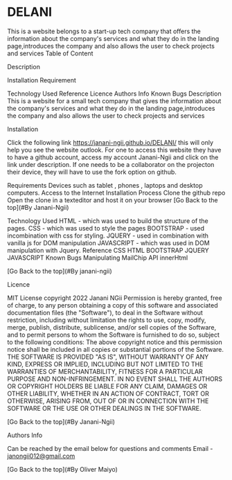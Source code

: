 # DELANI
This is a website belongs to a start-up tech company  that offers the information about the company's services and what they do in the landing page,introduces the company and also allows the user to check projects and services
Table of Content

Description

Installation Requirement

Technology Used
Reference
Licence
Authors Info
Known Bugs
Description
This is a website for a small tech company that gives the information about the company's services and what they do in the landing page,introduces the company and also allows the user to check projects and services

Installation

Click the following link https://janani-ngii.github.io/DELANI/ this will only help you see the website outlook.
For one to access this website they have to have a github account, access my account Janani-Ngii and click on the link under description. 
If one needs to be a collaborator on the projecton their device, they will have to use the fork option on github.

Requirements
Devices such as tablet , phones , laptops and desktop computers.
Access to the Internet
Installation Process
Clone the github repo
Open the clone in a texteditor and host it on your browser
[Go Back to the top](#By Janani-Ngii)



Technology Used
HTML - which was used to build the structure of the pages.
CSS - which was used to style the pages
BOOTSTRAP - used incombination with css for styling.
JQUERY - used in combination with vanilla js for DOM manipulation
JAVASCRIPT - which was used in DOM manipulation with Jquery.
Reference
CSS
HTML
BOOTSTRAP
JQUERY
JAVASCRIPT
Known Bugs
Manipulating MailChip API innerHtml

[Go Back to the top](#By janani-ngii)

Licence

MIT License copyright 2022 Janani NGii Permission is hereby granted, free of charge, to any person obtaining a copy of this software and associated documentation files (the "Software"), to deal in the Software without restriction, including without limitation the rights to use, copy, modify, merge, publish, distribute, sublicense, and/or sell copies of the Software, and to permit persons to whom the Software is furnished to do so, subject to the following conditions: The above copyright notice and this permission notice shall be included in all copies or substantial portions of the Software. THE SOFTWARE IS PROVIDED "AS IS", WITHOUT WARRANTY OF ANY KIND, EXPRESS OR IMPLIED, INCLUDING BUT NOT LIMITED TO THE WARRANTIES OF MERCHANTABILITY, FITNESS FOR A PARTICULAR PURPOSE AND NON-INFRINGEMENT. IN NO EVENT SHALL THE AUTHORS OR COPYRIGHT HOLDERS BE LIABLE FOR ANY CLAIM, DAMAGES OR OTHER LIABILITY, WHETHER IN AN ACTION OF CONTRACT, TORT OR OTHERWISE, ARISING FROM, OUT OF OR IN CONNECTION WITH THE SOFTWARE OR THE USE OR OTHER DEALINGS IN THE SOFTWARE.

[Go Back to the top](#By Janani-Ngii)

Authors Info

Can be reached by the email below for questions and comments Email - janongii012@gmail.com

[Go Back to the top](#By Oliver Maiyo)
